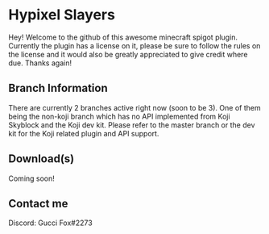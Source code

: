 # Hypixel Slayers

Hey! Welcome to the github of this awesome minecraft spigot plugin.
Currently the plugin has a license on it, please be sure to follow the rules on the license
and it would also be greatly appreciated to give credit where due. Thanks again!

## Branch Information
There are currently 2 branches active right now (soon to be 3). One of them being the non-koji branch which has no API implemented from Koji Skyblock and the Koji dev kit. Please refer to the master branch or the dev kit for the Koji related plugin and API support.

## Download(s)

Coming soon!

## Contact me

Discord: Gucci Fox#2273
